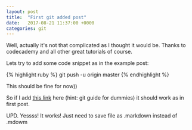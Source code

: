 ```yaml
---
layout: post
title:  "First git added post"
date:   2017-08-21 11:37:00 +0000
categories: git
---
```

Well, actually it's not that complicated as I thought it would be. Thanks to codecademy and all other great tutorials of course.

Lets try to add some code snippet as in the example post:

{% highlight ruby %}
git push -u origin master
{% endhighlight %}

This should be fine for now))

So if I add [this link][link1] here (hint: git guide for dummies) it should work as in first post. 

UPD. Yessss! It works! Just need to save file as .markdown instead of .mdowm

[link1]: http://rogerdudler.github.io/git-guide/
